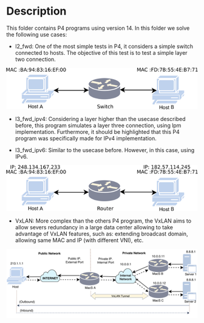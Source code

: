 # Description

This folder contains P4 programs using version 14. In this folder we solve the following use cases:

- l2_fwd: One of the most simple tests in P4, it considers a simple switch connected to hosts. The objective of this test is to test a simple layer two connection.

<p align="center">
  <img src="../img/macsad_l2.png">
</p>

- l3_fwd_ipv4: Considering a layer higher than the usecase described before, this program simulates a layer three connection, using lpm implementation. Furthermore, it should be highlighted that this P4 program was specifically made for IPv4 implementation.

- l3_fwd_ipv6: Similar to the usecase before. However, in this case, using IPv6.

<p align="center">
  <img src="../img/macsad_ipv4.png">
</p>

- VxLAN: More complex than the others P4 program, the VxLAN aims to allow severs redundancy in a large data center allowing to take advantage of VxLAN features, such as: extending broadcast domain, allowing same MAC and IP (with different VNI), etc.

<p align="center">
  <img src="../img/macsad_dcg.png">
</p>

